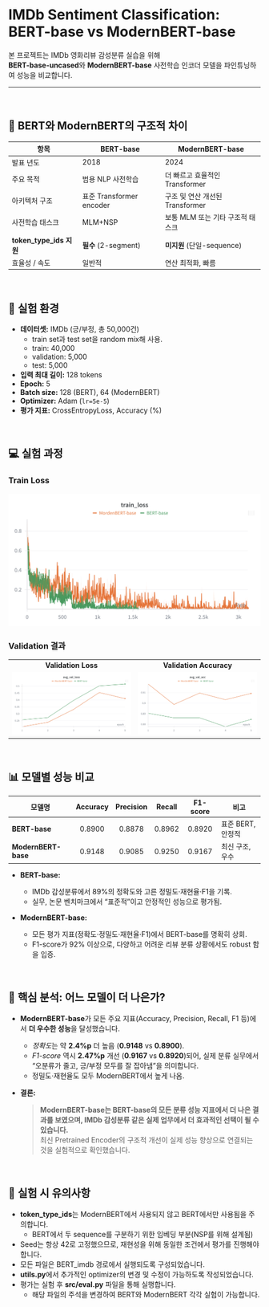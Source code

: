 # IMDb Sentiment Classification: BERT-base vs ModernBERT-base

본 프로젝트는 IMDb 영화리뷰 감성분류 실습을 위해  
**BERT-base-uncased**와 **ModernBERT-base** 사전학습 인코더 모델을 파인튜닝하여 성능을 비교합니다.

---


&nbsp;

## 🔎 BERT와 ModernBERT의 구조적 차이

| 항목                | BERT-base                  | ModernBERT-base                |
|---------------------|----------------------------|--------------------------------|
| 발표 년도           | 2018                       | 2024                           |
| 주요 목적           | 범용 NLP 사전학습          | 더 빠르고 효율적인 Transformer |
| 아키텍처 구조       | 표준 Transformer encoder   | 구조 및 연산 개선된 Transformer|
| 사전학습 태스크     | MLM+NSP                    | 보통 MLM 또는 기타 구조적 태스크|
| **token_type_ids 지원** | **필수** (2-segment)    | **미지원** (단일-sequence)     |
| 효율성 / 속도       | 일반적                     | 연산 최적화, 빠름              |


&nbsp;

## 📝 실험 환경

- **데이터셋:** IMDb (긍/부정, 총 50,000건)
    - train set과 test set을 random mix해 사용.
    - train: 40,000
    - validation: 5,000
    - test: 5,000
- **입력 최대 길이:** 128 tokens
- **Epoch:** 5
- **Batch size:** 128 (BERT), 64 (ModernBERT)
- **Optimizer:** Adam (`lr=5e-5`)
- **평가 지표:** CrossEntropyLoss, Accuracy (%)



&nbsp;
## 💻 실험 과정

### Train Loss

![Train Loss 그래프](./img/train_loss.png)


### Validation 결과

<table>
  <tr>
    <td align="center"><b>Validation Loss</b></td>
    <td align="center"><b>Validation Accuracy</b></td>
  </tr>
  <tr>
    <td>
      <img src="./img/val_loss.png" alt="Validation Loss" width="400"/>
    </td>
    <td>
      <img src="./img/val_acc.png" alt="Validation Accuracy" width="400"/>
    </td>
  </tr>
</table>



&nbsp;
## 📊 모델별 성능 비교

| 모델명              | Accuracy | Precision | Recall  | F1-score | 비고               |
|---------------------|:--------:|:---------:|:-------:|:--------:|--------------------|
| **BERT-base**       | 0.8900   | 0.8878    | 0.8962  | 0.8920   | 표준 BERT, 안정적  |
| **ModernBERT-base** | 0.9148   | 0.9085    | 0.9250  | 0.9167   | 최신 구조, 우수    |

- **BERT-base:**
    - IMDb 감성분류에서 89%의 정확도와 고른 정밀도·재현율·F1을 기록.
    - 실무, 논문 벤치마크에서 “표준적”이고 안정적인 성능으로 평가됨.

- **ModernBERT-base:**
    - 모든 평가 지표(정확도·정밀도·재현율·F1)에서 BERT-base를 명확히 상회.
    - F1-score가 92% 이상으로, 다양하고 어려운 리뷰 분류 상황에서도 robust 함을 입증.



&nbsp;
## 🚩 핵심 분석: 어느 모델이 더 나은가?

- **ModernBERT-base**가 모든 주요 지표(Accuracy, Precision, Recall, F1 등)에서 **더 우수한 성능**을 달성했습니다.
    - *정확도*는 약 **2.4%p** 더 높음 (**0.9148** vs **0.8900**).
    - *F1-score* 역시 **2.47%p** 개선 (**0.9167** vs **0.8920**)되어,
      실제 분류 실무에서 “오분류가 줄고, 긍/부정 모두를 잘 잡아냄”을 의미합니다.
    - 정밀도·재현율도 모두 ModernBERT에서 높게 나옴.

- **결론:**  
  > **ModernBERT-base는 BERT-base의 모든 분류 성능 지표에서 더 나은 결과를 보였으며, IMDb 감성분류 같은 실제 업무에서 더 효과적인 선택이 될 수 있습니다.**  
  > 최신 Pretrained Encoder의 구조적 개선이 실제 성능 향상으로 연결되는 것을 실험적으로 확인했습니다.


&nbsp;

## 📝 실험 시 유의사항

- **token_type_ids**는 ModernBERT에서 사용되지 않고 BERT에서만 사용됨을 주의합니다.
    - BERT에서 두 sequence를 구분하기 위한 임베딩 부분(NSP를 위해 설계됨)
- Seed는 항상 42로 고정했으므로, 재현성을 위해 동일한 조건에서 평가를 진행해야 합니다.
- 모든 파일은 BERT_imdb 경로에서 실행되도록 구성되었습니다.
- **utils.py**에서 추가적인 optimizer의 변경 및 수정이 가능하도록 작성되었습니다.
- 평가는 실험 후 **src/eval.py** 파일을 통해 실행합니다.
    - 해당 파일의 주석을 변경하여 BERT와 ModernBERT 각각 실험이 가능합니다.



